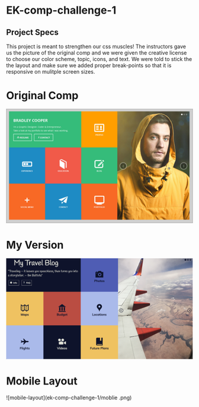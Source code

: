 # EK-comp-challenge-1
## Project Specs
This project is meant to strengthen our css muscles! The instructors gave us the picture of the original comp and we were given the creative license to choose our color scheme, topic, icons, and text. We were told to stick the the layout and make sure we added proper break-points so that it is responsive on mulitple screen sizes.


# Original Comp
![original-comp](original-comp.jpg "Original Comp")

# My Version
![my-comp](ek-static-comp-image.png "My Comp")

# Mobile Layout
![mobile-layout](ek-comp-challenge-1/moblie .png)
